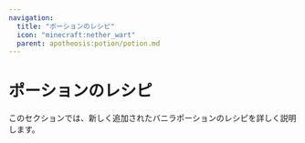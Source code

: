 ```yaml
---
navigation:
  title: "ポーションのレシピ"
  icon: "minecraft:nether_wart"
  parent: apotheosis:potion/potion.md
---
```


# ポーションのレシピ

このセクションでは、新しく追加されたバニラポーションのレシピを詳しく説明します。

<SubPages />